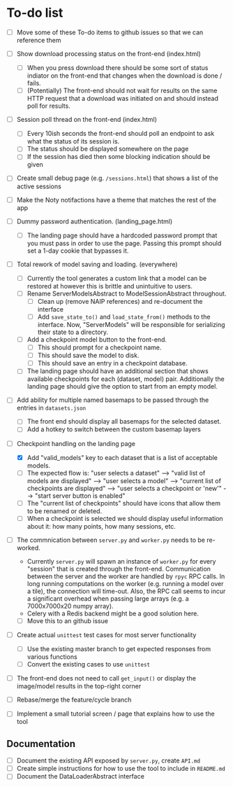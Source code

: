 # To-do list

- [ ] Move some of these To-do items to github issues so that we can reference them
- [ ] Show download processing status on the front-end (index.html)
  - [ ] When you press download there should be some sort of status indiator on the front-end that changes when the download is done / fails.
  - [ ] (Potentially) The front-end should not wait for results on the same HTTP request that a download was initiated on and should instead poll for results. 
- [ ] Session poll thread on the front-end (index.html)
  - [ ] Every 10ish seconds the front-end should poll an endpoint to ask what the status of its session is.
  - [ ] The status should be displayed somewhere on the page
  - [ ] If the session has died then some blocking indication should be given
- [ ] Create small debug page (e.g. `/sessions.html`) that shows a list of the active sessions
- [ ] Make the Noty notifactions have a theme that matches the rest of the app
- [ ] Dummy password authentication. (landing_page.html)
  - [ ] The landing page should have a hardcoded password prompt that you must pass in order to use the page. Passing this prompt should set a 1-day cookie that bypasses it. 
- [ ] Total rework of model saving and loading. (everywhere)
  - [ ] Currently the tool generates a custom link that a model can be restored at however this is brittle and unintuitive to users.
  - [ ] Rename ServerModelsAbstract to ModelSessionAbstract throughout.
    - [ ] Clean up (remove NAIP references) and re-document the interface
    - [ ] Add `save_state_to()` and `load_state_from()` methods to the interface. Now, "ServerModels" will be responsible for serializing their state to a directory.
  - [ ] Add a checkpoint model button to the front-end.
    - [ ] This should prompt for a checkpoint name.
    - [ ] This should save the model to disk.
    - [ ] This should save an entry in a checkpoint database.
  - [ ] The landing page should have an additional section that shows available checkpoints for each (dataset, model) pair. Additionally the landing page should give the option to start from an empty model. 
- [ ] Add ability for multiple named basemaps to be passed through the entries in `datasets.json`
  - [ ] The front end should display all basemaps for the selected dataset.
  - [ ] Add a hotkey to switch between the custom basemap layers
- [ ] Checkpoint handling on the landing page
  - [x] Add "valid_models" key to each dataset that is a list of acceptable models.
  - [ ] The expected flow is: "user selects a dataset" --> "valid list of models are displayed" --> "user selects a model" --> "current list of checkpoints are displayed" --> "user selects a checkpoint or 'new'" --> "start server button is enabled"
  - [ ] The "current list of checkpoints" should have icons that allow them to be renamed or deleted.
  - [ ] When a checkpoint is selected we should display useful information about it: how many points, how many sessions, etc.
- [ ] The commnication between `server.py` and `worker.py` needs to be re-worked.
  - Currently `server.py` will spawn an instance of `worker.py` for every "session" that is created through the front-end. Communication between the server and the worker are handled by `rpyc` RPC calls. In long running computations on the worker (e.g. running a model over a tile), the connection will time-out. Also, the RPC call seems to incur a significant overhead when passing large arrays (e.g. a 7000x7000x20 numpy array).
  - Celery with a Redis backend might be a good solution here.
  - [ ] Move this to an github issue
- [ ] Create actual `unittest` test cases for most server functionality
  - [ ] Use the existing master branch to get expected responses from various functions
  - [ ] Convert the existing cases to use `unittest`
- [ ] The front-end does not need to call `get_input()` or display the image/model results in the top-right corner
- [ ] Rebase/merge the feature/cycle branch
- [ ] Implement a small tutorial screen / page that explains how to use the tool


## Documentation

- [ ] Document the existing API exposed by `server.py`, create `API.md`
- [ ] Create simple instructions for how to use the tool to include in `README.md`
- [ ] Document the DataLoaderAbstract interface
